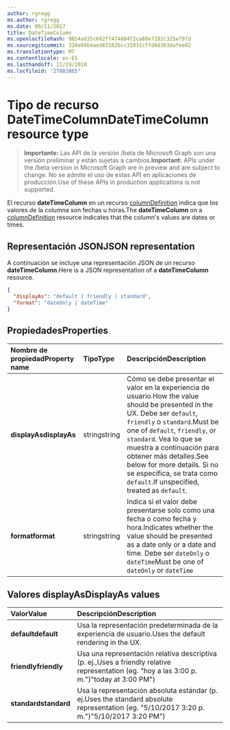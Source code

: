 ```yaml
---
author: rgregg
ms.author: rgregg
ms.date: 09/11/2017
title: DateTimeColumn
ms.openlocfilehash: 9854ad35c602ff474604f2ca88e7182c325e797d
ms.sourcegitcommit: 334e84b4aed63162bcc31831cffd6d363dafee02
ms.translationtype: MT
ms.contentlocale: es-ES
ms.lasthandoff: 11/29/2018
ms.locfileid: "27083865"
---
```

# <a name="datetimecolumn-resource-type"></a><span data-ttu-id="9b7fc-102">Tipo de recurso DateTimeColumn</span><span class="sxs-lookup"><span data-stu-id="9b7fc-102">DateTimeColumn resource type</span></span>

> <span data-ttu-id="9b7fc-103">**Importante:** Las API de la versión /beta de Microsoft Graph son una versión preliminar y están sujetas a cambios.</span><span class="sxs-lookup"><span data-stu-id="9b7fc-103">**Important:** APIs under the /beta version in Microsoft Graph are in preview and are subject to change.</span></span> <span data-ttu-id="9b7fc-104">No se admite el uso de estas API en aplicaciones de producción.</span><span class="sxs-lookup"><span data-stu-id="9b7fc-104">Use of these APIs in production applications is not supported.</span></span>

<span data-ttu-id="9b7fc-105">El recurso **dateTimeColumn** en un recurso [columnDefinition](columndefinition.md) indica que los valores de la columna son fechas u horas.</span><span class="sxs-lookup"><span data-stu-id="9b7fc-105">The **dateTimeColumn** on a [columnDefinition](columndefinition.md) resource indicates that the column's values are dates or times.</span></span>

## <a name="json-representation"></a><span data-ttu-id="9b7fc-106">Representación JSON</span><span class="sxs-lookup"><span data-stu-id="9b7fc-106">JSON representation</span></span>

<span data-ttu-id="9b7fc-107">A continuación se incluye una representación JSON de un recurso **dateTimeColumn**.</span><span class="sxs-lookup"><span data-stu-id="9b7fc-107">Here is a JSON representation of a **dateTimeColumn** resource.</span></span>
<!-- { "blockType": "resource", "@odata.type": "microsoft.graph.dateTimeColumn" } -->

```json
{
  "displayAs": "default | friendly | standard",
  "format": "dateOnly | dateTime"
}
```

## <a name="properties"></a><span data-ttu-id="9b7fc-108">Propiedades</span><span class="sxs-lookup"><span data-stu-id="9b7fc-108">Properties</span></span>

| <span data-ttu-id="9b7fc-109">Nombre de propiedad</span><span class="sxs-lookup"><span data-stu-id="9b7fc-109">Property name</span></span>      | <span data-ttu-id="9b7fc-110">Tipo</span><span class="sxs-lookup"><span data-stu-id="9b7fc-110">Type</span></span>               | <span data-ttu-id="9b7fc-111">Descripción</span><span class="sxs-lookup"><span data-stu-id="9b7fc-111">Description</span></span>
|:-------------------|:-------------------|:----------------------------------------------
| <span data-ttu-id="9b7fc-112">**displayAs**</span><span class="sxs-lookup"><span data-stu-id="9b7fc-112">**displayAs**</span></span>      | <span data-ttu-id="9b7fc-113">string</span><span class="sxs-lookup"><span data-stu-id="9b7fc-113">string</span></span>             | <span data-ttu-id="9b7fc-114">Cómo se debe presentar el valor en la experiencia de usuario.</span><span class="sxs-lookup"><span data-stu-id="9b7fc-114">How the value should be presented in the UX.</span></span> <span data-ttu-id="9b7fc-115">Debe ser `default`, `friendly` o `standard`.</span><span class="sxs-lookup"><span data-stu-id="9b7fc-115">Must be one of `default`, `friendly`, or `standard`.</span></span> <span data-ttu-id="9b7fc-116">Vea lo que se muestra a continuación para obtener más detalles.</span><span class="sxs-lookup"><span data-stu-id="9b7fc-116">See below for more details.</span></span> <span data-ttu-id="9b7fc-117">Si no se especifica, se trata como `default`.</span><span class="sxs-lookup"><span data-stu-id="9b7fc-117">If unspecified, treated as `default`.</span></span>
| <span data-ttu-id="9b7fc-118">**format**</span><span class="sxs-lookup"><span data-stu-id="9b7fc-118">**format**</span></span>         | <span data-ttu-id="9b7fc-119">string</span><span class="sxs-lookup"><span data-stu-id="9b7fc-119">string</span></span>             | <span data-ttu-id="9b7fc-120">Indica si el valor debe presentarse solo como una fecha o como fecha y hora.</span><span class="sxs-lookup"><span data-stu-id="9b7fc-120">Indicates whether the value should be presented as a date only or a date and time.</span></span> <span data-ttu-id="9b7fc-121">Debe ser `dateOnly` o `dateTime`</span><span class="sxs-lookup"><span data-stu-id="9b7fc-121">Must be one of `dateOnly` or `dateTime`</span></span>

## <a name="displayas-values"></a><span data-ttu-id="9b7fc-122">Valores displayAs</span><span class="sxs-lookup"><span data-stu-id="9b7fc-122">DisplayAs values</span></span>

| <span data-ttu-id="9b7fc-123">Valor</span><span class="sxs-lookup"><span data-stu-id="9b7fc-123">Value</span></span>        | <span data-ttu-id="9b7fc-124">Descripción</span><span class="sxs-lookup"><span data-stu-id="9b7fc-124">Description</span></span>
|:-------------|:--------------------------------------------------------------
| <span data-ttu-id="9b7fc-125">**default**</span><span class="sxs-lookup"><span data-stu-id="9b7fc-125">**default**</span></span>  | <span data-ttu-id="9b7fc-126">Usa la representación predeterminada de la experiencia de usuario.</span><span class="sxs-lookup"><span data-stu-id="9b7fc-126">Uses the default rendering in the UX.</span></span>
| <span data-ttu-id="9b7fc-127">**friendly**</span><span class="sxs-lookup"><span data-stu-id="9b7fc-127">**friendly**</span></span> | <span data-ttu-id="9b7fc-128">Usa una representación relativa descriptiva (p. ej.,</span><span class="sxs-lookup"><span data-stu-id="9b7fc-128">Uses a friendly relative representation (eg.</span></span> <span data-ttu-id="9b7fc-129">"hoy a las 3:00 p. m.")</span><span class="sxs-lookup"><span data-stu-id="9b7fc-129">"today at 3:00 PM")</span></span>
| <span data-ttu-id="9b7fc-130">**standard**</span><span class="sxs-lookup"><span data-stu-id="9b7fc-130">**standard**</span></span> | <span data-ttu-id="9b7fc-131">Usa la representación absoluta estándar (p. ej.</span><span class="sxs-lookup"><span data-stu-id="9b7fc-131">Uses the standard absolute representation (eg.</span></span> <span data-ttu-id="9b7fc-132">"5/10/2017 3:20 p. m.")</span><span class="sxs-lookup"><span data-stu-id="9b7fc-132">"5/10/2017 3:20 PM")</span></span>


<!-- {
  "type": "#page.annotation",
  "description": "",
  "keywords": "",
  "section": "documentation",
  "tocPath": "Resources/DateTimeColumn"
} -->
